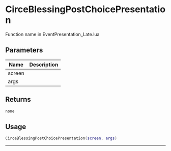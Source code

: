 # CirceBlessingPostChoicePresentation

Function name in EventPresentation_Late.lua

## Parameters

| Name   | Description |
| ------ | ----------- |
| screen |             |
| args   |             |

## Returns

`none`

## Usage

```lua
CirceBlessingPostChoicePresentation(screen, args)
```

---
